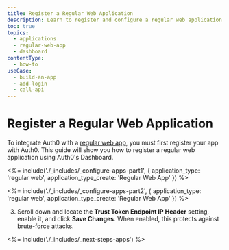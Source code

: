 ```yaml
---
title: Register a Regular Web Application
description: Learn to register and configure a regular web application using the Auth0 Dashboard. These may include traditional web applications that perform most of their application logic on the server (e.g., Express.js, ASP.NET).
toc: true
topics:
  - applications
  - regular-web-app
  - dashboard
contentType: 
  - how-to
useCase:
  - build-an-app
  - add-login
  - call-api
---
```

# Register a Regular Web Application

To integrate Auth0 with a [regular web app](/applications/concepts/app-types-auth0), you must first register your app with Auth0. This guide will show you how to register a regular web application using Auth0's Dashboard.

<%= include('./_includes/_configure-apps-part1', { application_type: 'regular web', application_type_create: 'Regular Web App' }) %>
 
<%= include('./_includes/_configure-apps-part2', { application_type: 'regular web', application_type_create: 'Regular Web App' }) %> 

3. Scroll down and locate the **Trust Token Endpoint IP Header** setting, enable it, and click **Save Changes**. When enabled, this protects against brute-force attacks.

<%= include('./_includes/_next-steps-apps') %>